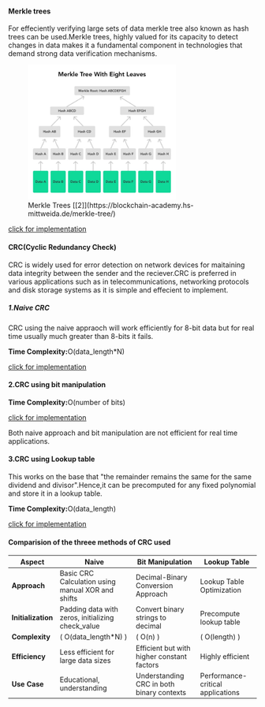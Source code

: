 #### Merkle trees

For effeciently verifying large sets of data merkle tree also known as hash trees can be used.Merkle trees, highly valued for its capacity to detect changes in data makes it a fundamental component in technologies that demand strong data verification mechanisms.

<figure>
  <img src="../images/merkle.webp" alt="Alt Text" style="width: 300px;">
  <figcaption>Merkle Trees [[2]](https://blockchain-academy.hs-mittweida.de/merkle-tree/)</figcaption>
</figure>

[click for implementation](../codes/merkle_tree.md)

#### CRC(Cyclic Redundancy Check)

CRC is widely used for error detection on network devices for maitaining data integrity between the sender and the reciever.CRC is preferred in various applications such as in telecommunications, networking protocols and disk storage systems as it is simple and effecient to implement.

##### 1.Naive CRC

CRC using the naive appraoch will work efficiently for 8-bit data but for real time usually much greater than 8-bits it fails.

<b>Time Complexity:</b>O(data_length\*N)

[click for implementation](../codes/CRC/crc_naive.c)

#### 2.CRC using bit manipulation

<b>Time Complexity:</b>O(number of bits)

[click for implementation](../codes/CRC/crc_bits.c)

Both naive approach and bit manipulation are not efficient for real time applications.

#### 3.CRC using Lookup table

This works on the base that "the remainder remains the same for the same dividend and divisor".Hence,it can be precomputed for any fixed polynomial and store it in a lookup table.

<b>Time Complexity:</b>O(data_length)

[click for implementation](../codes/CRC/crc_lookup_table.c)

#### Comparision of the threee methods of CRC used

| **Aspect**         | **Naive**                                         | **Bit Manipulation**                       | **Lookup Table**                  |
| ------------------ | ------------------------------------------------- | ------------------------------------------ | --------------------------------- |
| **Approach**       | Basic CRC Calculation using manual XOR and shifts | Decimal-Binary Conversion Approach         | Lookup Table Optimization         |
| **Initialization** | Padding data with zeros, initializing check_value | Convert binary strings to decimal          | Precompute lookup table           |
| **Complexity**     | \( O(data_length\*N) \)                           | \( O(n) \)                                 | \( O(length) \)                   |
| **Efficiency**     | Less efficient for large data sizes               | Efficient but with higher constant factors | Highly efficient                  |
| **Use Case**       | Educational, understanding                        | Understanding CRC in both binary contexts  | Performance-critical applications |

